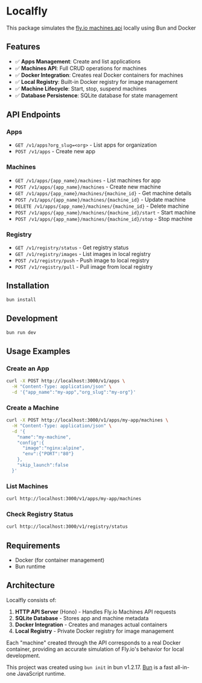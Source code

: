 # Localfly

This package simulates the [fly.io machines api](docs.machines.dev) locally using Bun and Docker

## Features

- ✅ **Apps Management**: Create and list applications
- ✅ **Machines API**: Full CRUD operations for machines
- ✅ **Docker Integration**: Creates real Docker containers for machines
- ✅ **Local Registry**: Built-in Docker registry for image management
- ✅ **Machine Lifecycle**: Start, stop, suspend machines
- ✅ **Database Persistence**: SQLite database for state management

## API Endpoints

### Apps
- `GET /v1/apps?org_slug=<org>` - List apps for organization
- `POST /v1/apps` - Create new app

### Machines
- `GET /v1/apps/{app_name}/machines` - List machines for app
- `POST /v1/apps/{app_name}/machines` - Create new machine
- `GET /v1/apps/{app_name}/machines/{machine_id}` - Get machine details
- `POST /v1/apps/{app_name}/machines/{machine_id}` - Update machine
- `DELETE /v1/apps/{app_name}/machines/{machine_id}` - Delete machine
- `POST /v1/apps/{app_name}/machines/{machine_id}/start` - Start machine
- `POST /v1/apps/{app_name}/machines/{machine_id}/stop` - Stop machine

### Registry
- `GET /v1/registry/status` - Get registry status
- `GET /v1/registry/images` - List images in local registry
- `POST /v1/registry/push` - Push image to local registry
- `POST /v1/registry/pull` - Pull image from local registry

## Installation

```bash
bun install
```

## Development

```bash
bun run dev
```

## Usage Examples

### Create an App
```bash
curl -X POST http://localhost:3000/v1/apps \
  -H "Content-Type: application/json" \
  -d '{"app_name":"my-app","org_slug":"my-org"}'
```

### Create a Machine
```bash
curl -X POST http://localhost:3000/v1/apps/my-app/machines \
  -H "Content-Type: application/json" \
  -d '{
    "name":"my-machine",
    "config":{
      "image":"nginx:alpine",
      "env":{"PORT":"80"}
    },
    "skip_launch":false
  }'
```

### List Machines
```bash
curl http://localhost:3000/v1/apps/my-app/machines
```

### Check Registry Status
```bash
curl http://localhost:3000/v1/registry/status
```

## Requirements

- Docker (for container management)
- Bun runtime

## Architecture

Localfly consists of:
1. **HTTP API Server** (Hono) - Handles Fly.io Machines API requests
2. **SQLite Database** - Stores app and machine metadata
3. **Docker Integration** - Creates and manages actual containers
4. **Local Registry** - Private Docker registry for image management

Each "machine" created through the API corresponds to a real Docker container, providing an accurate simulation of Fly.io's behavior for local development.

This project was created using `bun init` in bun v1.2.17. [Bun](https://bun.sh) is a fast all-in-one JavaScript runtime.
